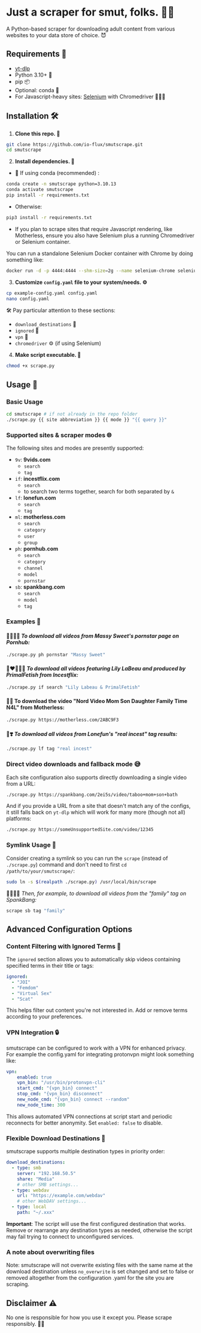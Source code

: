 # Just a scraper for smut, folks. 🍆💦

A Python-based scraper for downloading adult content from various websites to your data store of choice. 😈

## Requirements 🧰
-  [yt-dlp](https://github.com/yt-dlp/yt-dlp)
-  Python 3.10+ 🐍
-  pip 📦
-  Optional: conda 🐼
-  For Javascript-heavy sites: [Selenium](https://pypi.org/project/selenium/) with Chromedriver 🧑🏼‍💻

## Installation 🛠️
1. **Clone this repo. 📂**

```bash
git clone https://github.com/io-flux/smutscrape.git
cd smutscrape
```

2. **Install dependencies. 🚀**
 - 🐍 If using conda (recommended) :
```bash
conda create -n smutscrape python=3.10.13 
conda activate smutscrape
pip install -r requirements.txt
```

 - Otherwise:
```bash
pip3 install -r requirements.txt
```

- If you plan to scrape sites that require Javascript rendering, like Motherless, ensure you also have Selenium plus a running Chromedriver or Selenium container.

You can run a standalone Selenium Docker container with Chrome by doing something like:
```bash
docker run -d -p 4444:4444 --shm-size=2g --name selenium-chrome selenium/standalone-chrome
```

3. **Customize `config.yaml` file to your system/needs. ⚙️**
```bash
cp example-config.yaml config.yaml
nano config.yaml
```

🛠️ Pay particular attention to these sections:
 - `download_destinations` 💾
 - `ignored` 🚫
 - `vpn` 🤫
 - `chromedriver` ⚙️ (if using Selenium)
   
4. **Make script executable. 🚀**
```bash
chmod +x scrape.py
```


## Usage 🚀
### Basic Usage

```bash
cd smutscrape # if not already in the repo folder
./scrape.py {{ site abbreviation }} {{ mode }} "{{ query }}"
```

### Supported sites & scraper modes 🌐
The following sites and modes are presently supported:
- `9v`: **9vids.com**
  * `search`
  * `tag`
- `if`: **incestflix.com**
  * `search`
  * to search two terms together, search for both separated by `&`
- `lf`: **lonefun.com**
  * `search`
  * `tag`
- `ml`: **motherless.com**
  * `search`
  * `category`
  * `user`
  * `group`
- `ph`: **pornhub.com**
  * `search`
  * `category`
  * `channel`
  * `model`
  * `pornstar`
- `sb`: **spankbang.com**
  * `search`
  * `model`
  * `tag`

### Examples 🧐
#### 🦉🙋🏼‍♀️ *To download all videos from Massy Sweet's pornstar page on Pornhub:*
```bash
./scrape.py ph pornstar "Massy Sweet"
```

#### 👩‍❤️‍💋‍👨🤫 *To download all videos featuring Lily LaBeau and produced by PrimalFetish from Incestflix:*

```bash
./scrape.py if search "Lily Labeau & PrimalFetish"
```

#### 🙊🙈 To download the video "Nord Video Mom Son Daughter Family Time N4L" from Motherless:
```bash
./scrape.py https://motherless.com/2ABC9F3
```

#### 🧬❣️ *To download all videos from Lonefun's "real incest" tag results:*

```bash
./scrape.py lf tag "real incest"
```

### Direct video downloads and fallback mode 😅
Each site configuration also supports directly downloading a single video from a URL: 
```bash
./scrape.py https://spankbang.com/2ei5s/video/taboo+mom+son+bath
```

And if you provide a URL from a site that doesn't match any of the configs, it still falls back on `yt-dlp` which will work for many more (though not all) platforms:
```bash
./scrape.py https://someUnsupportedSite.com/video/12345
```

### Symlink Usage 🔗
Consider creating a symlink so you can run the `scrape` (instead of `./scrape.py`) command and don't need to first `cd /path/to/your/smutscrape/`: 

```bash
sudo ln -s $(realpath ./scrape.py) /usr/local/bin/scrape
```

👨‍👩‍👧‍👦 *Then, for example, to download all videos from the "family" tag on SpankBang:*
```bash
scrape sb tag "family"
```

## Advanced Configuration Options

### Content Filtering with Ignored Terms 🚫
The `ignored` section allows you to automatically skip videos containing specified terms in their title or tags:

```yaml
ignored:
  - "JOI"
  - "Femdom"
  - "Virtual Sex"
  - "Scat"
```

This helps filter out content you're not interested in. Add or remove terms according to your preferences.

### VPN Integration 🔒
smutscrape can be configured to work with a VPN for enhanced privacy. For example the config.yaml for integrating protonvpn might look something like:

```yaml
vpn:
    enabled: true
    vpn_bin: "/usr/bin/protonvpn-cli"
    start_cmd: "{vpn_bin} connect"
    stop_cmd: "{vpn_bin} disconnect"
    new_node_cmd: "{vpn_bin} connect --random"
    new_node_time: 300
```

This allows automated VPN connections at script start and periodic reconnects for better anonymity. Set `enabled: false` to disable.

### Flexible Download Destinations 📁
smutscrape supports multiple destination types in priority order:

```yaml
download_destinations:
  - type: smb
    server: "192.168.50.5"
    share: "Media"
    # other SMB settings...
  - type: webdav
    url: "https://example.com/webdav"
    # other WebDAV settings...
  - type: local
    path: "~/.xxx"
```

**Important**: The script will use the first configured destination that works. Remove or rearrange any destination types as needed, otherwise the script may fail trying to connect to unconfigured services.

### A note about overwriting files
Note: smutscrape will not overwrite existing files with the same name at the download destination unless `no_overwrite` is set changed and set to false or removed altogether from the configuration .yaml for the site you are scraping.

## Disclaimer ⚠️
No one is responsible for how you use it except you. Please scrape responsibly. 🧠💭
